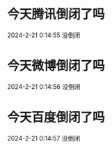 # 今天腾讯倒闭了吗

2024-2-21 0:14:55 没倒闭

# 今天微博倒闭了吗

2024-2-21 0:14:56 没倒闭

# 今天百度倒闭了吗

2024-2-21 0:14:57 没倒闭

